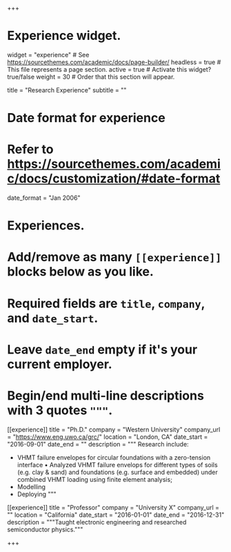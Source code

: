 +++
# Experience widget.
widget = "experience"  # See https://sourcethemes.com/academic/docs/page-builder/
headless = true  # This file represents a page section.
active = true  # Activate this widget? true/false
weight = 30  # Order that this section will appear.

title = "Research Experience"
subtitle = ""

# Date format for experience
#   Refer to https://sourcethemes.com/academic/docs/customization/#date-format
date_format = "Jan 2006"

# Experiences.
#   Add/remove as many `[[experience]]` blocks below as you like.
#   Required fields are `title`, `company`, and `date_start`.
#   Leave `date_end` empty if it's your current employer.
#   Begin/end multi-line descriptions with 3 quotes `"""`.
[[experience]]
  title = "Ph.D."
  company = "Western University"
  company_url = "https://www.eng.uwo.ca/grc/"
  location = "London, CA"
  date_start = "2016-09-01"
  date_end = ""
  description = """
  Research include:
  
  * VHMT failure envelopes for circular foundations with a zero-tension interface
    •	Analyzed VHMT failure envelops for different types of soils (e.g. clay & sand) and foundations (e.g. surface and embedded) under         combined VHMT loading using finite element analysis;
  * Modelling
  * Deploying
  """

[[experience]]
  title = "Professor"
  company = "University X"
  company_url = ""
  location = "California"
  date_start = "2016-01-01"
  date_end = "2016-12-31"
  description = """Taught electronic engineering and researched semiconductor physics."""

+++
